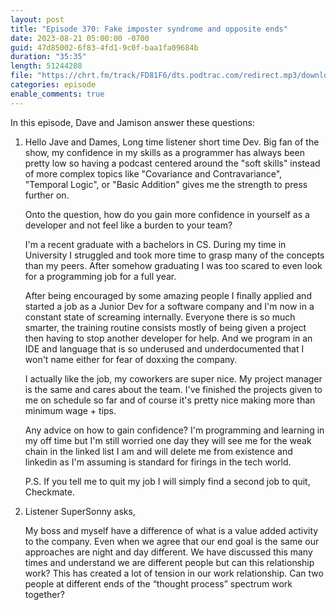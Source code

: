 ```yaml
---
layout: post
title: "Episode 370: Fake imposter syndrome and opposite ends"
date: 2023-08-21 05:00:00 -0700
guid: 47d85002-6f83-4fd1-9c0f-baa1fa09684b
duration: "35:35"
length: 51244208
file: "https://chrt.fm/track/FD81F6/dts.podtrac.com/redirect.mp3/download.softskills.audio/sse-370.mp3"
categories: episode
enable_comments: true
---
```


In this episode, Dave and Jamison answer these questions:

1. Hello Jave and Dames, Long time listener short time Dev. Big fan of the show, my confidence in my skills as a programmer has always been pretty low so having a podcast centered around the "soft skills" instead of more complex topics like "Covariance and Contravariance", "Temporal Logic", or "Basic Addition" gives me the strength to press further on.
   
   Onto the question, how do you gain more confidence in yourself as a developer and not feel like a burden to your team?
   
   I'm a recent graduate with a bachelors in CS. During my time in University I struggled and took more time to grasp many of the concepts than my peers. After somehow graduating I was too scared to even look for a programming job for a full year.
   
   After being encouraged by some amazing people I finally applied and started a job as a Junior Dev for a software company and I'm now in a constant state of screaming internally. Everyone there is so much smarter, the training routine consists mostly of being given a project then having to stop another developer for help. And we program in an IDE and language that is so underused and underdocumented that I won't name either for fear of doxxing the company.
   
   I actually like the job, my coworkers are super nice. My project manager is the same and cares about the team. I've finished the projects given to me on schedule so far and of course it's pretty nice making more than minimum wage + tips.
   
   Any advice on how to gain confidence? I'm programming and learning in my off time but I'm still worried one day they will see me for the weak chain in the linked list I am and will delete me from existence and linkedin as I'm assuming is standard for firings in the tech world.
   
   P.S. If you tell me to quit my job I will simply find a second job to quit, Checkmate.

2. Listener SuperSonny asks,
   
   My boss and myself have a difference of what is a value added activity to the company. Even when we agree that our end goal is the same our approaches are night and day different. We have discussed this many times and understand we are different people but can this relationship work? This has created a lot of tension in our work relationship. Can two people at different ends of the “thought process” spectrum work together?
